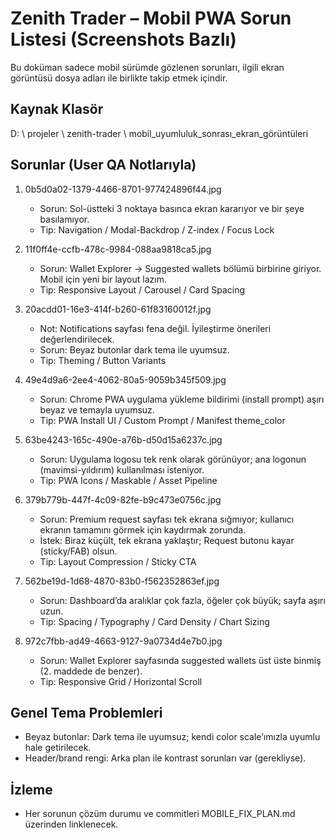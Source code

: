 # Zenith Trader – Mobil PWA Sorun Listesi (Screenshots Bazlı)

Bu doküman sadece mobil sürümde gözlenen sorunları, ilgili ekran görüntüsü dosya adları ile birlikte takip etmek içindir.

## Kaynak Klasör
D: \ projeler \ zenith-trader \ mobil_uyumluluk_sonrası_ekran_görüntüleri

## Sorunlar (User QA Notlarıyla)

1) 0b5d0a02-1379-4466-8701-977424896f44.jpg
   - Sorun: Sol-üstteki 3 noktaya basınca ekran kararıyor ve bir şeye basılamıyor.
   - Tip: Navigation / Modal-Backdrop / Z-index / Focus Lock

2) 11f0ff4e-ccfb-478c-9984-088aa9818ca5.jpg
   - Sorun: Wallet Explorer -> Suggested wallets bölümü birbirine giriyor. Mobil için yeni bir layout lazım.
   - Tip: Responsive Layout / Carousel / Card Spacing

3) 20acdd01-16e3-414f-b260-61f83160012f.jpg
   - Not: Notifications sayfası fena değil. İyileştirme önerileri değerlendirilecek.
   - Sorun: Beyaz butonlar dark tema ile uyumsuz.
   - Tip: Theming / Button Variants

4) 49e4d9a6-2ee4-4062-80a5-9059b345f509.jpg
   - Sorun: Chrome PWA uygulama yükleme bildirimi (install prompt) aşırı beyaz ve temayla uyumsuz.
   - Tip: PWA Install UI / Custom Prompt / Manifest theme_color

5) 63be4243-165c-490e-a76b-d50d15a6237c.jpg
   - Sorun: Uygulama logosu tek renk olarak görünüyor; ana logonun (mavimsi-yıldırım) kullanılması isteniyor.
   - Tip: PWA Icons / Maskable / Asset Pipeline

6) 379b779b-447f-4c09-82fe-b9c473e0756c.jpg
   - Sorun: Premium request sayfası tek ekrana sığmıyor; kullanıcı ekranın tamamını görmek için kaydırmak zorunda.
   - İstek: Biraz küçült, tek ekrana yaklaştır; Request butonu kayar (sticky/FAB) olsun.
   - Tip: Layout Compression / Sticky CTA

7) 562be19d-1d68-4870-83b0-f562352863ef.jpg
   - Sorun: Dashboard’da aralıklar çok fazla, öğeler çok büyük; sayfa aşırı uzun.
   - Tip: Spacing / Typography / Card Density / Chart Sizing

8) 972c7fbb-ad49-4663-9127-9a0734d4e7b0.jpg
   - Sorun: Wallet Explorer sayfasında suggested wallets üst üste binmiş (2. maddede de benzer).
   - Tip: Responsive Grid / Horizontal Scroll

## Genel Tema Problemleri
- Beyaz butonlar: Dark tema ile uyumsuz; kendi color scale’ımızla uyumlu hale getirilecek.
- Header/brand rengi: Arka plan ile kontrast sorunları var (gerekliyse).

## İzleme
- Her sorunun çözüm durumu ve commitleri MOBILE_FIX_PLAN.md üzerinden linklenecek.
